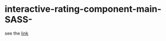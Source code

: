 # interactive-rating-component-main-SASS-
see the [link](https://super-sunflower-c92661.netlify.app/)
